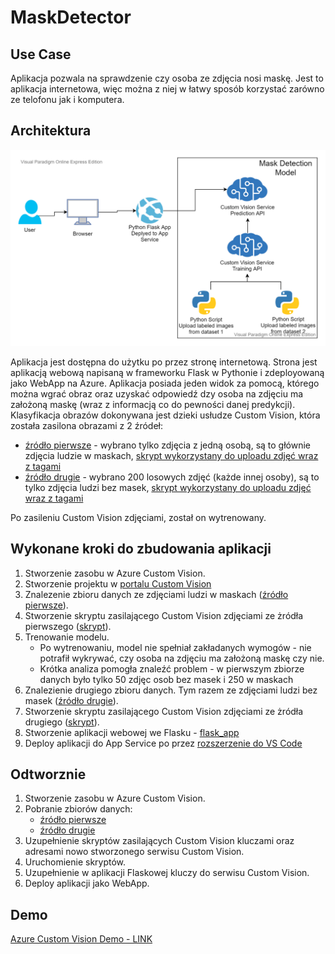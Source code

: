 # MaskDetector

## Use Case
Aplikacja pozwala na sprawdzenie czy osoba ze zdjęcia nosi maskę. Jest to aplikacja internetowa, więc można z niej w łatwy sposób korzystać zarówno ze telofonu jak i komputera.

## Architektura

![Solution Architecture](MaskDetectorArchitecture.png)

Aplikacja jest dostępna do użytku po przez stronę internetową. Strona jest aplikacją webową napisaną w frameworku Flask w Pythonie i zdeployowaną jako WebApp na Azure. Aplikacja posiada jeden widok za pomocą, którego można wgrać obraz oraz uzyskać odpowiedź dzy osoba na zdjęciu ma założoną maskę (wraz z informacją co do pewności danej predykcji). Klasyfikacja obrazów dokonywana jest dzieki usłudze Custom Vision, która została zasilona obrazami z 2 źródeł:
- [źródło pierwsze](https://www.kaggle.com/andrewmvd/face-mask-detection) - wybrano tylko zdjęcia z jedną osobą, są to głównie zdjęcia ludzie w maskach, [skrypt wykorzystany do uploadu zdjęć wraz z tagami](load_dataset_1_masks_mostly.py)
- [źródło drugie](https://www.kaggle.com/jessicali9530/lfw-dataset) - wybrano 200 losowych zdjęć (każde innej osoby), są to tylko zdjęcia ludzi bez masek, [skrypt wykorzystany do uploadu zdjęć wraz z tagami](load_dataset_2_nomasks.py)

Po zasileniu Custom Vision zdjęciami, został on wytrenowany.


## Wykonane kroki do zbudowania aplikacji

1. Stworzenie zasobu w Azure Custom Vision.
1. Stworzenie projektu w [portalu Custom Vision](www.customvision.ai)
1. Znalezenie zbioru danych ze zdjęciami ludzi w maskach ([źródło pierwsze](https://www.kaggle.com/andrewmvd/face-mask-detection)).
1. Stworzenie skryptu zasilającego Custom Vision zdjęciami ze żródła pierwszego ([skrypt](load_dataset_1_masks_mostly.py)).
1. Trenowanie modelu.
    - Po wytrenowaniu, model nie spełniał zakładanych wymogów - nie potrafił wykrywać, czy osoba na zdjęciu ma założoną maskę czy nie.
    - Krótka analiza pomogła znaleźć problem - w pierwszym zbiorze danych było tylko 50 zdjęc osob bez masek i 250 w maskach
1. Znalezienie drugiego zbioru danych. Tym razem ze zdjęciami ludzi bez masek ([źródło drugie](https://www.kaggle.com/jessicali9530/lfw-dataset)).
1. Stworzenie skryptu zasilającego Custom Vision zdjęciami ze żródła drugiego ([skrypt](load_dataset_2_nomasks.py)).
1. Stworzenie aplikacji webowej we Flasku - [flask_app](flask_app/)
1. Deploy aplikacji do App Service po przez [rozszerzenie do VS Code](https://marketplace.visualstudio.com/items?itemName=ms-azuretools.vscode-azureappservice)


## Odtworznie
1. Stworzenie zasobu w Azure Custom Vision.
1. Pobranie zbiorów danych:
    - [źródło pierwsze](https://www.kaggle.com/andrewmvd/face-mask-detection)
    - [źródło drugie](https://www.kaggle.com/jessicali9530/lfw-dataset)
1. Uzupełnienie skryptów zasilających Custom Vision kluczami oraz adresami nowo stworzonego serwisu Custom Vision.
1. Uruchomienie skryptów.
1. Uzupełnienie w aplikacji Flaskowej kluczy do serwisu Custom Vision.
1. Deploy aplikacji jako WebApp. 

## Demo

[Azure Custom Vision Demo - LINK](https://youtu.be/DSBBAafQCSY)